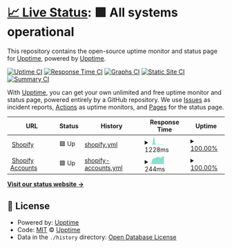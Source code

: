 # [📈 Live Status](https://demo.upptime.js.org): <!--live status--> **🟩 All systems operational**

This repository contains the open-source uptime monitor and status page for [Upptime](https://upptime.js.org), powered by [Upptime](https://github.com/upptime/upptime).

[![Uptime CI](https://github.com/upptime/statuspage/workflows/Uptime%20CI/badge.svg)](https://github.com/upptime/statuspage/actions?query=workflow%3A%22Uptime+CI%22)
[![Response Time CI](https://github.com/upptime/statuspage/workflows/Response%20Time%20CI/badge.svg)](https://github.com/upptime/statuspage/actions?query=workflow%3A%22Response+Time+CI%22)
[![Graphs CI](https://github.com/upptime/statuspage/workflows/Graphs%20CI/badge.svg)](https://github.com/upptime/statuspage/actions?query=workflow%3A%22Graphs+CI%22)
[![Static Site CI](https://github.com/upptime/statuspage/workflows/Static%20Site%20CI/badge.svg)](https://github.com/upptime/statuspage/actions?query=workflow%3A%22Static+Site+CI%22)
[![Summary CI](https://github.com/upptime/statuspage/workflows/Summary%20CI/badge.svg)](https://github.com/upptime/statuspage/actions?query=workflow%3A%22Summary+CI%22)

With [Upptime](https://upptime.js.org), you can get your own unlimited and free uptime monitor and status page, powered entirely by a GitHub repository. We use [Issues](https://github.com/upptime/statuspage/issues) as incident reports, [Actions](https://github.com/upptime/statuspage/actions) as uptime monitors, and [Pages](https://demo.upptime.js.org) for the status page.

<!--start: status pages-->
<!-- This summary is generated by Upptime (https://github.com/upptime/upptime) -->
<!-- Do not edit this manually, your changes will be overwritten -->
<!-- prettier-ignore -->
| URL | Status | History | Response Time | Uptime |
| --- | ------ | ------- | ------------- | ------ |
| <img alt="" src="https://icons.duckduckgo.com/ip3/www.shopify.com.ico" height="13"> [Shopify](https://www.shopify.com/) | 🟩 Up | [shopify.yml](https://github.com/Compass-data/statuspage/commits/HEAD/history/shopify.yml) | <details><summary><img alt="Response time graph" src="./graphs/shopify/response-time-week.png" height="20"> 1228ms</summary><br><a href="https://Compass-data.github.io/statuspage/history/shopify"><img alt="Response time 434" src="https://img.shields.io/endpoint?url=https%3A%2F%2Fraw.githubusercontent.com%2FCompass-data%2Fstatuspage%2FHEAD%2Fapi%2Fshopify%2Fresponse-time.json"></a><br><a href="https://Compass-data.github.io/statuspage/history/shopify"><img alt="24-hour response time 358" src="https://img.shields.io/endpoint?url=https%3A%2F%2Fraw.githubusercontent.com%2FCompass-data%2Fstatuspage%2FHEAD%2Fapi%2Fshopify%2Fresponse-time-day.json"></a><br><a href="https://Compass-data.github.io/statuspage/history/shopify"><img alt="7-day response time 1228" src="https://img.shields.io/endpoint?url=https%3A%2F%2Fraw.githubusercontent.com%2FCompass-data%2Fstatuspage%2FHEAD%2Fapi%2Fshopify%2Fresponse-time-week.json"></a><br><a href="https://Compass-data.github.io/statuspage/history/shopify"><img alt="30-day response time 924" src="https://img.shields.io/endpoint?url=https%3A%2F%2Fraw.githubusercontent.com%2FCompass-data%2Fstatuspage%2FHEAD%2Fapi%2Fshopify%2Fresponse-time-month.json"></a><br><a href="https://Compass-data.github.io/statuspage/history/shopify"><img alt="1-year response time 434" src="https://img.shields.io/endpoint?url=https%3A%2F%2Fraw.githubusercontent.com%2FCompass-data%2Fstatuspage%2FHEAD%2Fapi%2Fshopify%2Fresponse-time-year.json"></a></details> | <details><summary><a href="https://Compass-data.github.io/statuspage/history/shopify">100.00%</a></summary><a href="https://Compass-data.github.io/statuspage/history/shopify"><img alt="All-time uptime 99.95%" src="https://img.shields.io/endpoint?url=https%3A%2F%2Fraw.githubusercontent.com%2FCompass-data%2Fstatuspage%2FHEAD%2Fapi%2Fshopify%2Fuptime.json"></a><br><a href="https://Compass-data.github.io/statuspage/history/shopify"><img alt="24-hour uptime 100.00%" src="https://img.shields.io/endpoint?url=https%3A%2F%2Fraw.githubusercontent.com%2FCompass-data%2Fstatuspage%2FHEAD%2Fapi%2Fshopify%2Fuptime-day.json"></a><br><a href="https://Compass-data.github.io/statuspage/history/shopify"><img alt="7-day uptime 100.00%" src="https://img.shields.io/endpoint?url=https%3A%2F%2Fraw.githubusercontent.com%2FCompass-data%2Fstatuspage%2FHEAD%2Fapi%2Fshopify%2Fuptime-week.json"></a><br><a href="https://Compass-data.github.io/statuspage/history/shopify"><img alt="30-day uptime 100.00%" src="https://img.shields.io/endpoint?url=https%3A%2F%2Fraw.githubusercontent.com%2FCompass-data%2Fstatuspage%2FHEAD%2Fapi%2Fshopify%2Fuptime-month.json"></a><br><a href="https://Compass-data.github.io/statuspage/history/shopify"><img alt="1-year uptime 99.95%" src="https://img.shields.io/endpoint?url=https%3A%2F%2Fraw.githubusercontent.com%2FCompass-data%2Fstatuspage%2FHEAD%2Fapi%2Fshopify%2Fuptime-year.json"></a></details>
| <img alt="" src="https://icons.duckduckgo.com/ip3/accounts.shopify.com.ico" height="13"> [Shopify Accounts](https://accounts.shopify.com/) | 🟩 Up | [shopify-accounts.yml](https://github.com/Compass-data/statuspage/commits/HEAD/history/shopify-accounts.yml) | <details><summary><img alt="Response time graph" src="./graphs/shopify-accounts/response-time-week.png" height="20"> 244ms</summary><br><a href="https://Compass-data.github.io/statuspage/history/shopify-accounts"><img alt="Response time 312" src="https://img.shields.io/endpoint?url=https%3A%2F%2Fraw.githubusercontent.com%2FCompass-data%2Fstatuspage%2FHEAD%2Fapi%2Fshopify-accounts%2Fresponse-time.json"></a><br><a href="https://Compass-data.github.io/statuspage/history/shopify-accounts"><img alt="24-hour response time 290" src="https://img.shields.io/endpoint?url=https%3A%2F%2Fraw.githubusercontent.com%2FCompass-data%2Fstatuspage%2FHEAD%2Fapi%2Fshopify-accounts%2Fresponse-time-day.json"></a><br><a href="https://Compass-data.github.io/statuspage/history/shopify-accounts"><img alt="7-day response time 244" src="https://img.shields.io/endpoint?url=https%3A%2F%2Fraw.githubusercontent.com%2FCompass-data%2Fstatuspage%2FHEAD%2Fapi%2Fshopify-accounts%2Fresponse-time-week.json"></a><br><a href="https://Compass-data.github.io/statuspage/history/shopify-accounts"><img alt="30-day response time 247" src="https://img.shields.io/endpoint?url=https%3A%2F%2Fraw.githubusercontent.com%2FCompass-data%2Fstatuspage%2FHEAD%2Fapi%2Fshopify-accounts%2Fresponse-time-month.json"></a><br><a href="https://Compass-data.github.io/statuspage/history/shopify-accounts"><img alt="1-year response time 312" src="https://img.shields.io/endpoint?url=https%3A%2F%2Fraw.githubusercontent.com%2FCompass-data%2Fstatuspage%2FHEAD%2Fapi%2Fshopify-accounts%2Fresponse-time-year.json"></a></details> | <details><summary><a href="https://Compass-data.github.io/statuspage/history/shopify-accounts">100.00%</a></summary><a href="https://Compass-data.github.io/statuspage/history/shopify-accounts"><img alt="All-time uptime 99.98%" src="https://img.shields.io/endpoint?url=https%3A%2F%2Fraw.githubusercontent.com%2FCompass-data%2Fstatuspage%2FHEAD%2Fapi%2Fshopify-accounts%2Fuptime.json"></a><br><a href="https://Compass-data.github.io/statuspage/history/shopify-accounts"><img alt="24-hour uptime 100.00%" src="https://img.shields.io/endpoint?url=https%3A%2F%2Fraw.githubusercontent.com%2FCompass-data%2Fstatuspage%2FHEAD%2Fapi%2Fshopify-accounts%2Fuptime-day.json"></a><br><a href="https://Compass-data.github.io/statuspage/history/shopify-accounts"><img alt="7-day uptime 100.00%" src="https://img.shields.io/endpoint?url=https%3A%2F%2Fraw.githubusercontent.com%2FCompass-data%2Fstatuspage%2FHEAD%2Fapi%2Fshopify-accounts%2Fuptime-week.json"></a><br><a href="https://Compass-data.github.io/statuspage/history/shopify-accounts"><img alt="30-day uptime 100.00%" src="https://img.shields.io/endpoint?url=https%3A%2F%2Fraw.githubusercontent.com%2FCompass-data%2Fstatuspage%2FHEAD%2Fapi%2Fshopify-accounts%2Fuptime-month.json"></a><br><a href="https://Compass-data.github.io/statuspage/history/shopify-accounts"><img alt="1-year uptime 99.98%" src="https://img.shields.io/endpoint?url=https%3A%2F%2Fraw.githubusercontent.com%2FCompass-data%2Fstatuspage%2FHEAD%2Fapi%2Fshopify-accounts%2Fuptime-year.json"></a></details>

<!--end: status pages-->

[**Visit our status website →**](https://demo.upptime.js.org)

## 📄 License

- Powered by: [Upptime](https://github.com/upptime/upptime)
- Code: [MIT](./LICENSE) © [Upptime](https://upptime.js.org)
- Data in the `./history` directory: [Open Database License](https://opendatacommons.org/licenses/odbl/1-0/)
